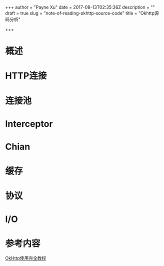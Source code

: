 +++
author = "Payne Xu"
date = 2017-08-13T02:35:36Z
description = ""
draft = true
slug = "note-of-reading-okhttp-source-code"
title = "Okhttp源码分析"

+++

# 概述


# HTTP连接

# 连接池


# Interceptor


# Chian

# 缓存

# 协议

# I/O


# 参考内容
[OkHttp使用完全教程](http://www.jianshu.com/p/ca8a982a116b)